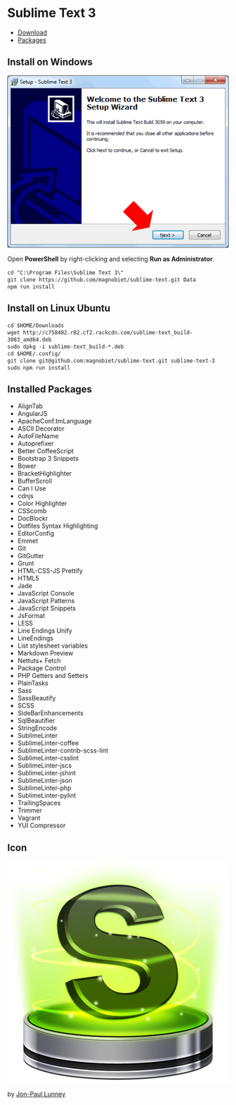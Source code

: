 # Sublime Text 3

* [Download](http://www.sublimetext.com/3)
* [Packages](https://sublime.wbond.net/)

## Install on Windows

![Windows](https://raw.githubusercontent.com/magnobiet/sublime-text/master/Images/install-windows.gif)

Open **PowerShell** by right-clicking and selecting **Run as Administrator**.

```
cd "C:\Program Files\Sublime Text 3\"
git clone https://github.com/magnobiet/sublime-text.git Data
npm run install
```

## Install on Linux Ubuntu

```
cd $HOME/Downloads
wget http://c758482.r82.cf2.rackcdn.com/sublime-text_build-3083_amd64.deb
sudo dpkg -i sublime-text_build-*.deb
cd $HOME/.config/
git clone git@github.com:magnobiet/sublime-text.git sublime-text-3
sudo npm run install
```

## Installed Packages
* AlignTab
* AngularJS
* ApacheConf.tmLanguage
* ASCII Decorator
* AutoFileName
* Autoprefixer
* Better CoffeeScript
* Bootstrap 3 Snippets
* Bower
* BracketHighlighter
* BufferScroll
* Can I Use
* cdnjs
* Color Highlighter
* CSScomb
* DocBlockr
* Dotfiles Syntax Highlighting
* EditorConfig
* Emmet
* Git
* GitGutter
* Grunt
* HTML-CSS-JS Prettify
* HTML5
* Jade
* JavaScript Console
* JavaScript Patterns
* JavaScript Snippets
* JsFormat
* LESS
* Line Endings Unify
* LineEndings
* List stylesheet variables
* Markdown Preview
* Nettuts+ Fetch
* Package Control
* PHP Getters and Setters
* PlainTasks
* Sass
* SassBeautify
* SCSS
* SideBarEnhancements
* SqlBeautifier
* StringEncode
* SublimeLinter
* SublimeLinter-coffee
* SublimeLinter-contrib-scss-lint
* SublimeLinter-csslint
* SublimeLinter-jscs
* SublimeLinter-jshint
* SublimeLinter-json
* SublimeLinter-php
* SublimeLinter-pylint
* TrailingSpaces
* Trimmer
* Vagrant
* YUI Compressor

## Icon

![Sublime Text Icon](https://raw.githubusercontent.com/magnobiet/sublime-text/master/Icons/sublime-text.png)

by [Jon-Paul Lunney](https://dribbble.com/shots/382465-Sublime-Text-2-update-Replacement-Icon)
